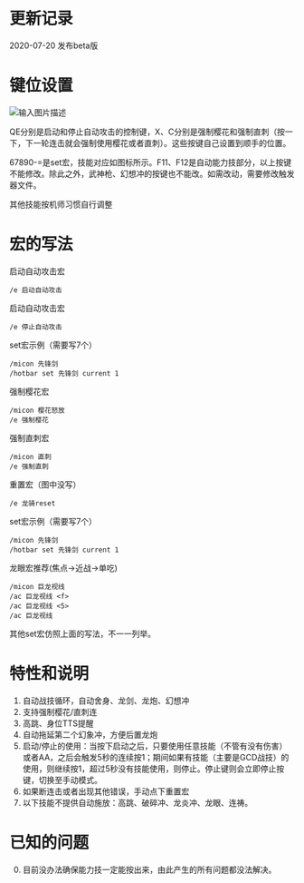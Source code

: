 # 更新记录
2020-07-20 
发布beta版
# 键位设置
![输入图片描述](https://uploader.shimo.im/f/OlE6T3B8AdgnMTKk.png!thumbnail)

QE分别是启动和停止自动攻击的控制键，X、C分别是强制樱花和强制直刺（按一下，下一轮连击就会强制使用樱花或者直刺）。这些按键自己设置到顺手的位置。

67890-=是set宏，技能对应如图标所示。F11、F12是自动能力技部分，以上按键不能修改。除此之外，武神枪、幻想冲的按键也不能改。如需改动，需要修改触发器文件。

其他技能按机师习惯自行调整

# 宏的写法
    
启动自动攻击宏

    /e 启动自动攻击

启动自动攻击宏

    /e 停止自动攻击


set宏示例（需要写7个）

    /micon 先锋剑
    /hotbar set 先锋剑 current 1

强制樱花宏

    /micon 樱花怒放
    /e 强制樱花

强制直刺宏

    /micon 直刺
    /e 强制直刺

重置宏（图中没写）

    /e 龙骑reset

set宏示例（需要写7个）

    /micon 先锋剑
    /hotbar set 先锋剑 current 1

龙眼宏推荐(焦点->近战->单吃)

    /micon 巨龙视线
    /ac 巨龙视线 <f>
    /ac 巨龙视线 <5>
    /ac 巨龙视线

其他set宏仿照上面的写法，不一一列举。

# 特性和说明
1. 自动战技循环，自动舍身、龙剑、龙炮、幻想冲
2. 支持强制樱花/直刺连
3. 高跳、身位TTS提醒
4. 自动拖延第二个幻象冲，方便后置龙炮
5. 启动/停止的使用：当按下启动之后，只要使用任意技能（不管有没有伤害）或者AA，之后会触发5秒的连续按1；期间如果有技能（主要是GCD战技）的使用，则继续按1，超过5秒没有技能使用，则停止。停止键则会立即停止按键，切换至手动模式。
6. 如果断连击或者出现其他错误，手动点下重置宏
7. 以下技能不提供自动施放：高跳、破碎冲、龙炎冲、龙眼、连祷。


# 已知的问题
0. 目前没办法确保能力技一定能按出来，由此产生的所有问题都没法解决。